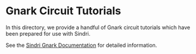# Gnark Circuit Tutorials

In this directory, we provide a handful of Gnark circuit tutorials which have been prepared for use with Sindri.

See the [Sindri Gnark Documentation](https://sindri.app/docs/how-to-guides/frameworks/gnark/) for detailed information.
